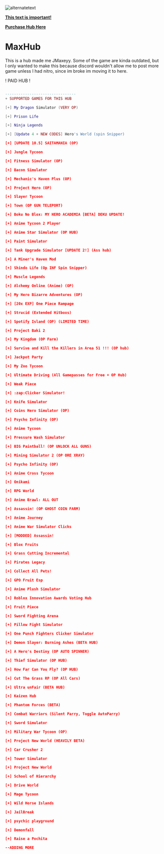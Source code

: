 <img src="https://twitter.com/MrQuackied/status/1556917845304524802/photo/1" alt="alternatetext">


<a href="https://discord.gg/gDjfpqVrHa"><strong>This text is important!</strong></a>
 
<a href="https://www.roblox.com/catalog/10382236962/MaxHub">**Purchase Hub Here**</a>


# **MaxHub**
This is a hub made me JMaxeyy. Some of the game are kinda outdated, but I only wanted to make this because discord wouldn't allow me to post more game unless I had nitro, since im broke im moving it to here.

! PAID HUB !
```lua

--------------------------------
+ SUPPORTED GAMES FOR THIS HUB

[+] My Dragon Simulator (VERY OP)

[+] Prison Life

[+] Ninja Legends

[+] [Update 4 + NEW CODES] Hero's World (spin Snipper)

[+] [UPDATE 10.5] SAITAMANIA (OP)

[+] Jungle Tycoon

[+] Fitness Simulator (OP)

[+] Bacon Simulator

[+] Mechanic's Haven Plus (OP)

[+] Project Hero (OP)

[+] Slayer Tycoon

[+] Town (OP GUN TELEPORT)

[+] Boku No Blox: MY HERO ACADEMIA [BETA] DEKU UPDATE!

[+] Anime Tycoon 2 Player

[+] Anime Star Simulator (OP HUB)

[+] Paint Simulator

[+] Tank Upgrade Simulator [UPDATE 2!] (Ass hub)

[+] A Miner's Haven Mod

[+] Shindo Life (Op INF Spin Snipper)

[+] Muscle Legends

[+] Alchemy Online (Anime) (OP)

[+] My Hero Bizarre Adventures (OP)

[+] [20x EXP] One Piece Rampage

[+] Strucid (Extended Hitboxs)

[+] Spotify Island (OP) (LIMITED TIME)

[+] Project Baki 2

[+] My Kingdom (OP Farm)

[+] Survive and Kill the Killers in Area 51 !!! (OP hub)

[+] Jackpot Party

[+] My Zoo Tycoon

[+] Ultimate Driving (All Gamepasses for Free + OP Hub)

[+] Weak Piece

[+] :zap:Clicker Simulator!

[+] Knife Simulator

[+] Coins Hero Simulator (OP)

[+] Psycho Infinity (OP)

[+] Anime Tycoon

[+] Pressure Wash Simulator

[+] BIG Paintball! (OP UNLOCK ALL GUNS)

[+] Mining Simulator 2 (OP ORE XRAY)

[+] Psycho Infinity (OP)

[+] Anime Cross Tycoon

[+] Onikami

[+] RPG World

[+] Anime Brawl: ALL OUT

[+] Assassin! (OP GHOST COIN FARM)

[+] Anime Journey

[+] Anime War Simulator Clicks

[+] [MODDED] Assassin!

[+] Blox Fruits

[+] Grass Cutting Incremental

[+] Pirates Legacy

[+] Collect All Pets!

[+] GPO Fruit Esp

[+] Anime Plush Simulator

[+] Roblox Innovation Awards Voting Hub

[+] Fruit Piece

[+] Sword Fighting Arena

[+] Pillow Fight Simulator

[+] One Punch Fighters Clicker Simulator

[+] Demon Slayer: Burning Ashes (BETA HUB)

[+] A Hero's Destiny (OP AUTO SPINNER)

[+] Thief Simulator (OP HUB)

[+] How Far Can You Fly? (OP HUB)

[+] Cut The Grass RP (OP All Cars)

[+] Ultra unFair (BETA HUB)

[+] Kaizen Hub

[+] Phantom Forces (BETA)

[+] Combat Warriors (Silent Parry, Toggle AutoParry)

[+] Sword Simulator

[+] Military War Tycoon (OP)

[+] Project New World (HEAVILY BETA)

[+] Car Crusher 2

[+] Tower Simulator

[+] Project New World

[+] School of Hierarchy

[+] Drive World

[+] Mage Tycoon

[+] Wild Horse Islands

[+] JailBreak

[+] psychic playground

[+] Demonfall

[+] Raise a Pochita

--ADDING MORE
```
